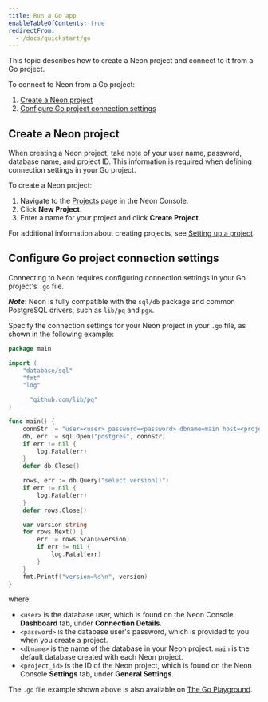 ```yaml
---
title: Run a Go app
enableTableOfContents: true
redirectFrom:
  - /docs/quickstart/go
---
```


This topic describes how to create a Neon project and connect to it from a Go project.

To connect to Neon from a Go project:

1. [Create a Neon project](#create-a-neon-project)
2. [Configure Go project connection settings](#configure-go-project-connection-settings)

## Create a Neon project

When creating a Neon project, take note of your user name, password, database name, and project ID. This information is required when defining connection settings in your Go project. 

To create a Neon project:

1. Navigate to the [Projects](https://console.neon.tech/app/projects) page in the Neon Console.
2. Click **New Project**.
3. Enter a name for your project and click **Create Project**.

For additional information about creating projects, see [Setting up a project](/docs/get-started-with-neon/setting-up-a-project).

## Configure Go project connection settings

Connecting to Neon requires configuring connection settings in your Go project's `.go` file.

_**Note**_: Neon is fully compatible with the `sql/db` package and common PostgreSQL drivers, such as `lib/pq` and `pgx`.

Specify the connection settings for your Neon project in your `.go` file, as shown in the following example:

```go
package main

import (
    "database/sql"
    "fmt"
    "log"

    _ "github.com/lib/pq"
)

func main() {
    connStr := "user=<user> password=<password> dbname=main host=<project_id>.cloud.neon.tech"
    db, err := sql.Open("postgres", connStr)
    if err != nil {
        log.Fatal(err)
    }
    defer db.Close()

    rows, err := db.Query("select version()")
    if err != nil {
        log.Fatal(err)
    }
    defer rows.Close()

    var version string
    for rows.Next() {
        err := rows.Scan(&version)
        if err != nil {
            log.Fatal(err)
        }
    }
    fmt.Printf("version=%s\n", version)
}
```

where:

- `<user>` is the database user, which is found on the Neon Console **Dashboard** tab, under **Connection Details**.
- `<password>` is the database user's password, which is provided to you when you create a project.
- `<dbname>` is the name of the database in your Neon project. `main` is the default database created with each Neon project.
- `<project_id>` is the ID of the Neon project, which is found on the Neon Console **Settings** tab, under **General Settings**.

The `.go` file example shown above is also available on [The Go Playground](https://play.golang.com/p/gl69dT0HtHN).